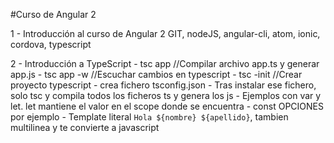 #Curso de Angular 2

1 - Introducción al curso de Angular 2
    GIT, nodeJS, angular-cli, atom, ionic, cordova, typescript

2 - Introducción a TypeScript
    - tsc app         //Compilar archivo app.ts y generar app.js
    - tsc app -w      //Escuchar cambios en typescript
    - tsc -init       //Crear proyecto typescript - crea fichero tsconfig.json
    - Tras instalar ese fichero, solo tsc y compila todos los ficheros ts y genera los js
    - Ejemplos con var y let. let mantiene el valor en el scope donde se encuentra
    - const OPCIONES por ejemplo
    - Template literal `Hola ${nombre} ${apellido}`, tambien multilinea y te convierte a javascript

